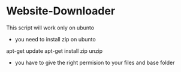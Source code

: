 # Website-Downloader
This script will work only on ubunto 
- you need to install zip on ubunto 

apt-get update
apt-get install zip unzip


- you have to give the right permision to your files and base folder
